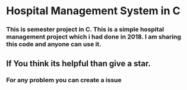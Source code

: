# Hospital Management System in C
### This is semester project in C. This is a simple hospital management project which i had done in 2018. I am sharing this code and anyone can use it.

## If You think its helpful than give a star.
### For any problem you can create a issue

